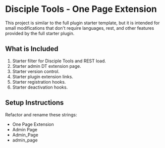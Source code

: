 # Disciple Tools - One Page Extension
This project is similar to the full plugin starter template, but it is intended for small modifications that don't require languages, rest, and other features provided by the full starter plugin.

## What is Included
1. Starter filter for Disciple Tools and REST load.
1. Starter admin DT extension page.
1. Starter version control.
1. Starter plugin extension links.
1. Starter registration hooks.
1. Starter deactivation hooks.


## Setup Instructions

Refactor and rename these strings:
- One Page Extension
- Admin Page
- Admin_Page
- admin_page
